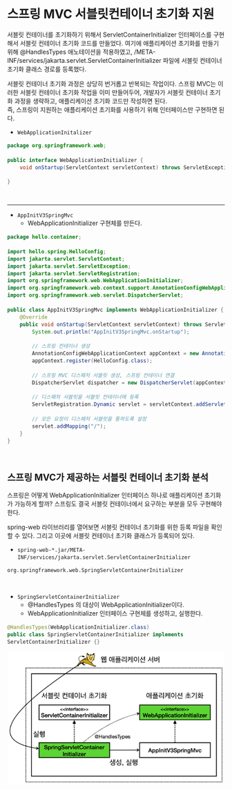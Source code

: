 # 스프링 MVC 서블릿컨테이너 초기화 지원

서블릿 컨테이너를 초기화하기 위해서 ServletContainerInitializer 인터페이스를 구현해서 서블릿 컨테이너 초기화 코드를 만들었다. 여기에 애플리케이션 초기화를 만들기 위해 @HandlesTypes 애노테이션을 적용하였고, /META-INF/services/jakarta.servlet.ServletContainerInitializer 파일에 서블릿 컨테이너 초기화 클래스 경로를 등록했다.  

서블릿 컨테이너 초기화 과정은 상당히 번거롭고 반복되는 작업이다. 스프링 MVC는 이러한 서블릿 컨테이너 초기화 작업을 이미 만들어두어, 개발자가 서블릿 컨테이너 초기화 과정을 생략하고, 애플리케이션 초기화 코드만 작성하면 된다.  
즉, 스프링이 지원하는 애플리케이션 초기화를 사용하기 위해 인터페이스만 구현하면 된다.  

 - `WebApplicationInitalizer`
```java
package org.springframework.web;

public interface WebApplicationInitializer {
	void onStartup(ServletContext servletContext) throws ServletException;

}
```

<br/>

---

 - `AppInitV3SpringMvc`
    - WebApplicationInitializer 구현체를 만든다.
```java
package hello.container;

import hello.spring.HelloConfig;
import jakarta.servlet.ServletContext;
import jakarta.servlet.ServletException;
import jakarta.servlet.ServletRegistration;
import org.springframework.web.WebApplicationInitializer;
import org.springframework.web.context.support.AnnotationConfigWebApplicationContext;
import org.springframework.web.servlet.DispatcherServlet;

public class AppInitV3SpringMvc implements WebApplicationInitializer {
    @Override
    public void onStartup(ServletContext servletContext) throws ServletException {
        System.out.println("AppInitV3SpringMvc.onStartup");

        // 스프링 컨테이너 생성
        AnnotationConfigWebApplicationContext appContext = new AnnotationConfigWebApplicationContext();
        appContext.register(HelloConfig.class);

        // 스프링 MVC 디스패처 서블릿 생성, 스프링 컨테이너 연결
        DispatcherServlet dispatcher = new DispatcherServlet(appContext);

        // 디스패처 서블릿을 서블릿 컨테이너에 등록
        ServletRegistration.Dynamic servlet = servletContext.addServlet("dispatcherV3", dispatcher);

        // 모든 요청이 디스패처 서블릿을 통하도록 설정
        servlet.addMapping("/");
    }
}
```

<br/>

## 스프링 MVC가 제공하는 서블릿 컨테이너 초기화 분석

스프링은 어떻게 WebApplicationInitializer 인터페이스 하나로 애플리케이션 초기화가 가능하게 할까? 스프링도 결국 서블릿 컨테이너에서 요구하는 부분을 모두 구현해야 한다.  

spring-web 라이브러리를 열어보면 서블릿 컨테이너 초기화를 위한 등록 파일을 확인할 수 있다. 그리고 이곳에 서블릿 컨테이너 초기화 클래스가 등록되어 있다.  

 - `spring-web-*.jar/META-INF/services/jakarta.servlet.ServletContainerInitializer`
```
org.springframework.web.SpringServletContainerInitializer
```

<br/>

 - `SpringServletContainerInitializer`
    - @HandlesTypes 의 대상이 WebApplicationInitializer이다.
    - WebApplicationInitializer 인터페이스 구현체를 생성하고, 실행한다.
```java
@HandlesTypes(WebApplicationInitializer.class)
public class SpringServletContainerInitializer implements
ServletContainerInitializer {}
```

<div align="center">
    <img src="./images/WebApplicationInitializer.PNG">
</div>

